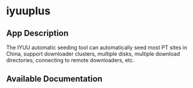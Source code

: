 # iyuuplus

## App Description

The IYUU automatic seeding tool can automatically seed most PT sites in China, support downloader clusters, multiple disks, multiple download directories, connecting to remote downloaders, etc.

## Available Documentation

